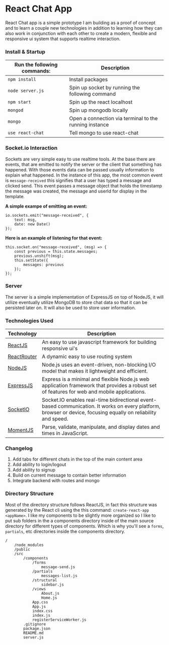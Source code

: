 # React Chat App
React Chat app is a simple prototype I am building as a proof of concept and to learn a couple new technologies in addition to learning how they can also work in conjunction with each other to create a modern, flexible and responsive ui system that supports realtime interaction.

### Install & Startup

| Run the following commands:   | Description                                               |
|-------------------------------|-----------------------------------------------------------|
| `npm install`                 | Install packages                                          |
| `node server.js`              | Spin up socket by running the following command           |
| `npm start`                   | Spin up the react localhost                               |
| `mongod`                      | Spin up mongodb locally                                   |
| `mongo`                       | Open a connection via terminal to the running instance    |
| `use react-chat`              | Tell mongo to use react-chat                              |


### Socket.io Interaction
Sockets are very simple easy to use realtime tools. At the base there are events, that are emitted to notify the server or the client that something has happened. With those events data can be passed usually information to explain what happened. In the instance of this app, the most common event is `message-received` this signifies that a user has typed a message and clicked send. This event passes a message object that holds the timestamp the message was created, the message and userId for display in the template.

**A simple exampe of emitting an event:**
```
io.sockets.emit("message-received", {
    text: msg,
    date: new Date()
});
```

**Here is an example of listening for that event:**
```
this.socket.on("message-received", (msg) => {
    const previous = this.state.messages;
    previous.unshift(msg);
    this.setState({
        messages: previous
    });
});
```

### Server
The server is a simple implementation of ExpressJS on top of NodeJS, it will utilize eventually utilize MongoDB to store chat data so that it can be persisted later on. It will also be used to store user information.

### Technologies Used

| Technology                        | Description                                                                                                                                                           |
|-----------------------------------|-----------------------------------------------------------------------------------------------------------------------------------------------------------------------|
| [ReactJS][react-site]             | An easy to use javascript framework for building responsive ui's                                                                                                      |
| [ReactRouter][react-router-site]  | A dynamic easy to use routing system                                                                                                                                  |
| [NodeJS][node-site]               | Node.js uses an event-driven, non-blocking I/O model that makes it lightweight and efficient.                                                                         |
| [ExpressJS][express-site]         | Express is a minimal and flexible Node.js web application framework that provides a robust set of features for web and mobile applications.                           |
| [SocketIO][socket-site]           | Socket.IO enables real-time bidirectional event-based communication. It works on every platform, browser or device, focusing equally on reliability and speed.        |
| [MomentJS][moment-site]           | Parse, validate, manipulate, and display dates and times in JavaScript.                                                                                               |

### Changelog
1. Add tabs for different chats in the top of the main content area
2. Add ability to login/logout
3. Add ability to signup
4. Build on current message to contain better information
5. Integrate backend with routes and mongo

### Directory Structure
Most of the directory structure follows ReactJS, in fact this structure was generated by the React cli using the this command: `create-react-app <appName>`. I like my components to be slightly more organized so I like to put sub folders in the a components directory inside of the main source directory for different types of components. Which is why you'll see a `forms`, `partials`, etc directories inside the components directory.

```
/
    /node_modules
    /public
    /src
        /components
            /forms
                message-send.js
            /partials
                messages-list.js
            /structural
                sidebar.js
            /views
                About.js
                Home.js
            App.css
            App.js
            index.css
            index.js
            registerServiceWorker.js
        .gitignore
        package.json
        README.md
        server.js

```

[react-site]: <https://reactjs.org/>
[react-router-site]: <https://reacttraining.com/react-router/web/guides/philosophy>
[node-site]: <https://nodejs.org/en/>
[express-site]: <https://expressjs.com/>
[socket-site]: <https://socket.io/>
[moment-site]: <https://momentjs.com/>